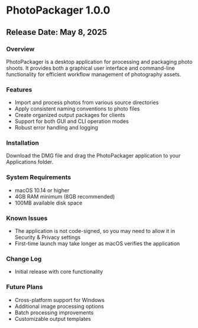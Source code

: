 # PhotoPackager 1.0.0

## Release Date: May 8, 2025

### Overview
PhotoPackager is a desktop application for processing and packaging photo shoots. It provides both a graphical user interface and command-line functionality for efficient workflow management of photography assets.

### Features
- Import and process photos from various source directories
- Apply consistent naming conventions to photo files
- Create organized output packages for clients
- Support for both GUI and CLI operation modes
- Robust error handling and logging

### Installation
Download the DMG file and drag the PhotoPackager application to your Applications folder.

### System Requirements
- macOS 10.14 or higher
- 4GB RAM minimum (8GB recommended)
- 100MB available disk space

### Known Issues
- The application is not code-signed, so you may need to allow it in Security & Privacy settings
- First-time launch may take longer as macOS verifies the application

### Change Log
- Initial release with core functionality

### Future Plans
- Cross-platform support for Windows
- Additional image processing options
- Batch processing improvements
- Customizable output templates
